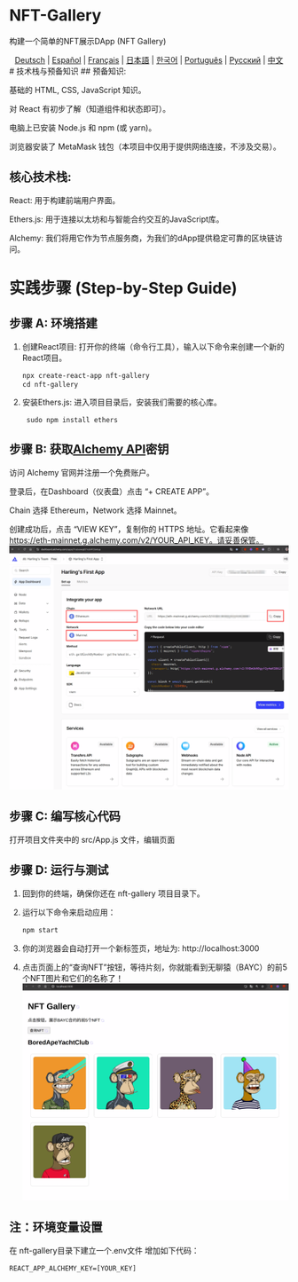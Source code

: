 # NFT-Gallery
构建一个简单的NFT展示DApp (NFT Gallery)

<div align="center">
  <!-- Keep these links. Translations will automatically update with the README. -->
  <a href="https://zdoc.app/de/jedi9t/NFT-Gallery">Deutsch</a> | 
  <a href="https://zdoc.app/es/jedi9t/NFT-Gallery">Español</a> | 
  <a href="https://zdoc.app/fr/jedi9t/NFT-Gallery">Français</a> | 
  <a href="https://zdoc.app/ja/jedi9t/NFT-Gallery">日本語</a> | 
  <a href="https://zdoc.app/ko/jedi9t/NFT-Gallery">한국어</a> | 
  <a href="https://zdoc.app/pt/jedi9t/NFT-Gallery">Português</a> | 
  <a href="https://zdoc.app/ru/jedi9t/NFT-Gallery">Русский</a> | 
  <a href="https://zdoc.app/en/jedi9t/NFT-Gallery">中文</a>
</div>
# 技术栈与预备知识
## 预备知识:

基础的 HTML, CSS, JavaScript 知识。

对 React 有初步了解（知道组件和状态即可）。

电脑上已安装 Node.js 和 npm (或 yarn)。

浏览器安装了 MetaMask 钱包（本项目中仅用于提供网络连接，不涉及交易）。

## 核心技术栈:

React: 用于构建前端用户界面。

Ethers.js: 用于连接以太坊和与智能合约交互的JavaScript库。

Alchemy: 我们将用它作为节点服务商，为我们的dApp提供稳定可靠的区块链访问。

# 实践步骤 (Step-by-Step Guide)
## 步骤 A: 环境搭建
1. 创建React项目: 打开你的终端（命令行工具），输入以下命令来创建一个新的React项目。
   
   ```
   npx create-react-app nft-gallery
   cd nft-gallery
   ```

1. 安装Ethers.js: 进入项目目录后，安装我们需要的核心库。
   ```
    sudo npm install ethers
   ```
## 步骤 B: 获取[Alchemy API](https://www.alchemy.com/)密钥
访问 Alchemy 官网并注册一个免费账户。

登录后，在Dashboard（仪表盘）点击 “+ CREATE APP”。

Chain 选择 Ethereum，Network 选择 Mainnet。

创建成功后，点击 “VIEW KEY”，复制你的 HTTPS 地址。它看起来像 https://eth-mainnet.g.alchemy.com/v2/YOUR_API_KEY。请妥善保管。
![alt text](resources/images/cc1d683dbe77e69b2fb44084e70de2d5.png)

## 步骤 C: 编写核心代码
打开项目文件夹中的 src/App.js 文件，编辑页面


## 步骤 D: 运行与测试
1. 回到你的终端，确保你还在 nft-gallery 项目目录下。

2. 运行以下命令来启动应用：
   ```Bash
   npm start
   ```
3. 你的浏览器会自动打开一个新标签页，地址为: http://localhost:3000
4. 点击页面上的“查询NFT”按钮，等待片刻，你就能看到无聊猿（BAYC）的前5个NFT图片和它们的名称了！
![alt text](resources/images/af133048ba7f7554d97789901076918a.png)

## 注：环境变量设置
在 nft-gallery目录下建立一个.env文件
增加如下代码：
```
REACT_APP_ALCHEMY_KEY=[YOUR_KEY]
```
